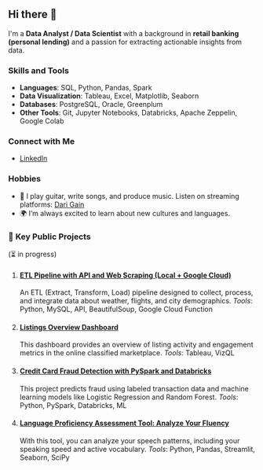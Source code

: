 ## Hi there 👋

I'm a **Data Analyst / Data Scientist** with a background in **retail banking (personal lending)** and a passion for extracting actionable insights from data.

### Skills and Tools
- **Languages**: SQL, Python, Pandas, Spark
- **Data Visualization**: Tableau, Excel, Matplotlib, Seaborn
- **Databases**: PostgreSQL, Oracle, Greenplum
- **Other Tools**: Git, Jupyter Notebooks, Databricks, Apache Zeppelin, Google Colab

### Connect with Me
- [LinkedIn](https://www.linkedin.com/in/darigain/)

### Hobbies
- 🎸 I play guitar, write songs, and produce music. Listen on streaming platforms: [Dari Gain](https://linktr.ee/darigain)
- 🌍 I’m always excited to learn about new cultures and languages.

### 🧩 **Key Public Projects**
(⏳ in progress)
1. #### [**ETL Pipeline with API and Web Scraping (Local + Google Cloud)**](https://github.com/darigain/local_etl_pipeline)  
    An ETL (Extract, Transform, Load) pipeline designed to collect, process, and integrate data about weather, flights, and city demographics.
    *Tools*: Python, MySQL, API, BeautifulSoup, Google Cloud Function

2. #### [**Listings Overview Dashboard**](https://public.tableau.com/app/profile/aidar.gainanshin/viz/Listingsdashboard/Dashboard2)  
    This dashboard provides an overview of listing activity and engagement metrics in the online classified marketplace.
    *Tools*: Tableau, VizQL  

3. #### [**Credit Card Fraud Detection with PySpark and Databricks**](https://github.com/darigain/cc_fraud_detection)  
    This project predicts fraud using labeled transaction data and machine learning models like Logistic Regression and Random Forest. 
    *Tools*: Python, PySpark, Databricks, ML

4. #### [**Language Proficiency Assessment Tool: Analyze Your Fluency**](https://github.com/darigain/fluency)  
    With this tool, you can analyze your speech patterns, including your speaking speed and active vocabulary.
    *Tools*: Python, Pandas, Streamlit, Seaborn, SciPy

